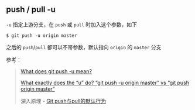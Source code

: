 ## push / pull  -u

`-u` 指定上游分支，在 `push` 或 `pull` 时加入这个参数，如下

```
$ git push -u origin master 
```

之后的 `push`/`pull` 都可以不带参数，默认指向 `origin` 的 `master` 分支



参考：

> [What does git push -u mean?](https://stackoverflow.com/questions/5561295/what-does-git-push-u-mean)
>
> [What exactly does the “u” do? “git push -u origin master” vs “git push origin master”](https://stackoverflow.com/questions/5697750/what-exactly-does-the-u-do-git-push-u-origin-master-vs-git-push-origin-ma)
>
> 深入原理 - [Git push与pull的默认行为](https://segmentfault.com/a/1190000002783245)

